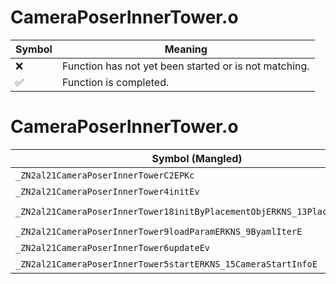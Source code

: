 # CameraPoserInnerTower.o
| Symbol | Meaning 
| ------------- | ------------- 
| :x: | Function has not yet been started or is not matching. 
| :white_check_mark: | Function is completed. 


# CameraPoserInnerTower.o
| Symbol (Mangled) | Symbol (Demangled) | Decompiled? |
| ------------- |  ------------- | ------------- |
| `_ZN2al21CameraPoserInnerTowerC2EPKc` | `al::CameraPoserInnerTower::CameraPoserInnerTower(char const*)` | :white_check_mark: |
| `_ZN2al21CameraPoserInnerTower4initEv` | `al::CameraPoserInnerTower::init(void)` | :white_check_mark: |
| `_ZN2al21CameraPoserInnerTower18initByPlacementObjERKNS_13PlacementInfoE` | `al::CameraPoserInnerTower::initByPlacementObj(al::PlacementInfo const&)` | :white_check_mark: |
| `_ZN2al21CameraPoserInnerTower9loadParamERKNS_9ByamlIterE` | `al::CameraPoserInnerTower::loadParam(al::ByamlIter const&)` | :white_check_mark: |
| `_ZN2al21CameraPoserInnerTower6updateEv` | `al::CameraPoserInnerTower::update(void)` | :white_check_mark: |
| `_ZN2al21CameraPoserInnerTower5startERKNS_15CameraStartInfoE` | `al::CameraPoserInnerTower::start(al::CameraStartInfo const&)` | :white_check_mark: |
